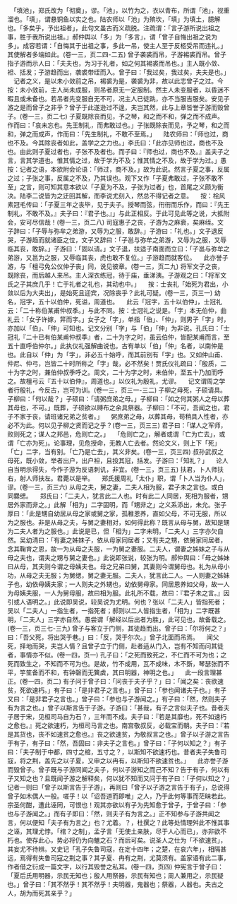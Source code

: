 <!-- { "loadSidebar": true } -->
　「填池」，郑氏改为「彻奠」，谬。「池」，以竹为之，衣以青布，所谓「池」，视重溜也。「填」，谓悬铜鱼以实之也。陆农师以「池」为殡坎，「填」为填土，臆解也。「多矣乎，予出祖者」，此句文虽古而义疏脱。注疏谓：「言子游所说出祖之事，胜于我所说出祖。」郝仲舆以「多」为「多言」，谓「曾子自悔出祖之说为多」。成容若谓：「自悔其于出祖之事，多此一吊，使主人至于反柩受吊而违礼。」其使解者多端如此。(卷一三，页二四-二五)
曾子袭裘而吊，子游裼裘而吊。曾子指子游而示人曰：「夫夫也，为习于礼者，如之何其裼裘而吊也。」主人既小敛、袒、括发；子游趋而出，袭裘带绖而入。曾子曰：「我过矣，我过矣，夫夫是也。」
　记者之义，是以未小敛前之吊，裼裘为是，袭裘为非，故以此志曾子之过。今按：未小敛前，主人尚未成服，则吊者原无一定服制。然主人未变服者，以昏迷不暇且或未备也。若吊者先变服自无不可，况主人已徒跣，亦不当服吉服矣。安见子游之是而曾子之非乎？曾子于此遂逊过不遑，夫岂其然，此与上章皆誉子游而毁曾子。(卷一三，页二七)
子夏既除丧而见，予之琴，和之而不和，弹之而不成声。作而曰：「哀未忘也。先王制礼，而弗敢过也。」子张既除丧而见，予之琴，和之而和，弹之而成声，作而曰：「先生制礼，不敢不至焉。」
　陆农师曰：「师也过，商也不及。今其除丧者如此，盖学之之力也。」李氏曰：「此亦见师也过，商也不及也。由此则子夏过者也，子张不及者也。而子曰：『师也过，商也不及。』盖夫子之言，言其学道也。惟其情之过，故于学为不及；惟其情之不及，故于学为过。」愚按：记者之语，本欲附会论语：「师过，商不及。」故为此说。然言子夏之事，反属之过；子张之事，反属之不及，乃其误也。观下又作「子夏弗敢过，子张不敢不至」之言，则可知其意本欲以「子夏为不及，子张为过者」也，首尾之义颇为衡决。陆李二说皆为之迂回其解，而李说尤刻入，然总不得记者之意。
　按：桧风素冠毛传曰：「子夏三年之丧毕，见于夫子。授琴而弦，衎衎而乐作，而曰：『先王制礼，不敢不及。』夫子曰：『君子也。』」与此正相反。于此可见此等之说，大抵附会，安可尽信哉！(卷一三，页二八)
司寇惠子之丧，子游为之麻衰，矣麻绖。文子辞曰：「子辱与弥牟之弟游，又辱为之服，敢辞。」子游曰：「礼也。」文子退反哭，子游趋而就诸臣之位，文子又辞曰：「子邕与弥牟之弟游，又辱为之服，又辱临其丧，敢辞。」子游曰：「固以请。」文子退，扶适子南面而立曰：「子邕与弥牟之弟游，又邕为之服，又辱临其丧，虎也敢不复位。」子游趋而就客位。
　此亦誉子游，与「檀弓免公仪仲子丧」同，说见彼章。(卷一三，页二九)
将军文子之丧，既除丧，而后越人来吊。主人深衣练冠，待于庙，垂涕洟。子游观之曰：「将军文氏之子其庶几乎！亡于礼者之礼也，其动也中。」
　按：士丧礼「始死为君出，小敛以后为大夫出」，是始死且迎宾，况除丧乎？此礼可疑。(卷一三，页三一)
幼名，冠字，五十以伯仲，死谥，周道也。
　此云「冠字，五十以伯仲」，士冠礼云：「二十称伯某甫仲叔季。」与此不同。按：士冠礼之说是。「字」本无伯仲，曲礼云：「女子许嫁，笄而字。」女子之「字」，单指「伯」、「仲」，则男子「字」时，亦加以「伯」、「仲」可知也。记文分别「字」与「伯」「仲」为非说。孔氏曰：「士冠礼『二十已有伯某甫仲叔季』者，二十为字之时，虽云伯仲，皆配某甫而言，至五十直呼伯仲尔。」此执仪礼强解曲说也。古有单以「伯」「仲」名者，以南仲是也。此自以「仲」为「字」，非必五十始呼，而其前别有「字」也。又如仲山甫、仲尼、仲弓，岂皆二十时所称之「字」哉，必不然矣！贾氏仪礼疏曰：「殷质，二十为字之时，兼伯仲叔季呼之。周文，二十为字之时，未伯仲，至五十乃加而呼之。故檀弓云『五十以伯仲』，周道也。」以仪礼为殷礼，尤谬。
　记文谓周之学者行殷礼，今反古，岂可为训。(卷一三，页三一-三二)
子柳之母死，子硕请具。子柳曰：「何以哉？」子硕曰：「请粥庶弟之母。」子柳曰：「如之何其粥人之母以葬其母也，不可。」既葬，子硕欲以赙布之余具祭器。子柳曰：「不可，吾闻之也，君子不家于丧，请班诸兄弟之贫者。」
　粥庶弟之母，以葬其母，苟稍具人性者，亦必不为此。何以见子柳之贤而记之乎？(卷一三，页三三)
君子曰：「谋人之军师，败则死之；谋人之邦邑，危则亡之。」
　「危则亡之」，解者或谓「亡为亡去」，或谓「亡亦为死」。论事理，见危授命，无教人亡去者。然论文义，则上下「死」「亡」二字，当有别。「亡乃是亡去」，其义非矣。(卷一三，页三四)
叔孙武叔之母死，既小敛，举者出户，出户袒，且投其冠，括发。子游曰：「知礼？」
　论人自当明示得失，今作子游为反语刺讥，非宜。(卷一三，页三五)
扶君，卜人师扶右，射人师扶左。君薨以是举。
　郑氏援周礼「太仆」职，谓「卜人当为仆人」，谬。(卷一三，页三六)
从母之夫，舅之妻，二夫人相为服，君子未之言也。或白同爨缌。
　郑氏曰：「二夫人，犹言此二人也。时有此二人同居，死相为服者，甥居外家而非之。」此解「相为」二字固明，而「甥非之」之义系添出，未允。张子厚曰：「此是甥自幼居从母之家或舅之家，孤稚恩养，直如父母，不可无服，所以为之服也。非是从母之夫，与舅之妻相对，如何得此称？既言从母与舅，故知是甥为二夫人者为之服也。」此说是已，但「相为」二字未明，「二夫人」三字亦欠自然。吴幼清曰：「有妻之姊妹子，依从母家同居者；又有夫之甥，依舅家同居者，念其鞠育之恩，故一为从母之夫服，一为舅之妻服。二夫人，谓妻之姊妹之子与从母之夫也，谓夫之甥与舅之妻也。」此说即张说，较张为明。郝仲舆曰：「母之姊妹曰从母，其夫则今谓之母姨夫也。母之兄弟曰舅，其妻则今谓舅母也。礼为从母小功，从母之夫无服；为舅缌，舅之妻无服。二夫人，犹言此二人。一人则妻之姊妹子也，幼依母姨夫家；一人则夫之外甥也，幼依舅母家。同居恩养如父母，故一人为母姨夫服，一人为舅母服，故曰相为服。此礼所不载，故曰：『君子未之言。』因引或人语明之。」此说即吴说，较吴说为尤明。何也？张以「二夫人」皆指死者；吴以「二夫人」一指生者，一指死者；郝则以二人皆指生者，「相为」二字既甚明，「二夫人」三字亦自然。愚尝谓「解经以后出者为胜」，此可见也，故备载之。(卷一三，页三七-三九)
曾子与客立于门侧，其徒趋而出。曾子曰：「尔将何之？」曰：「吾父死，将出哭于巷。」曰：「反，哭于尔次。」曾子北面而吊焉。
　闻父死，择地而哭，夫岂人情？且曾子立于门侧，赴者适从门入，岂有不知而问其徒者，事情亦不似。(卷一四，页一)
孔子曰：「之死而致死之，不仁而不可为也；之死而致生之，不知而不可为也。是故，竹不成用，瓦不成味，木不斲，琴瑟张而不平，竽笙备而不和，有钟磬而无簨虡，其曰明器，神明之也。」
　此一段言理甚正。(卷一四，页二)
有子问于曾子曰：「问丧于夫子乎？」曰：「闻之矣：丧欲速贫，死欲速朽。」有子曰：「是非君子之言也。」曾子曰：「参也闻诸夫子也。」有子又曰：「是非君子之言也。」曾子曰：「参也与子游闻之。」有子曰：「然，然则夫子有为言之也。」曾子以斯言告于子游。子游曰：「甚哉，有子之言似夫子也。昔者夫子居于宋，见桓司马自为石？，三年而不成。夫子曰：『若是其靡也，死不如速朽之愈也。』死之欲速朽，为桓司马言之也。南宫敬叔反，必载宝而朝。夫子曰：『若是其货也，丧不如速贫之愈也。』丧之欲速贫，为敬叔言之也。」曾子以子游之言告于有子，有子曰：「然，吾固曰：非夫子之言也。」曾子曰：「子何以知之？」有子曰：「夫子制于中都，四寸之棺，五寸之？，以斯知不欲速朽也。昔者夫子失鲁司寇，将之荆，盖先之以子夏，又申之以冉有，以斯知不欲速贫也。」
　此亦誉子游而毁曾子。曾子既与子游同闻之夫子，何以子游知之而己不知？告于有子，何以有子又知之也？且既闻子游之解释矣，何以犹不知而又问于有子曰：「子何以知之？」记者一则曰「曾子以斯言告于子游」，再则曰「曾子以子游之言告于有子」，总说得曾子如木偶人一般。嗟乎！以「诏吾道而即唯」之人，乃于此何等事而茫昧若此。宗圣何酣，遭此诬罔，可恨也！观其亦欲以有子为先知愈于曾子，于曾子曰：「参也与子游闻之。」而有子即曰：「然，则夫子有为言之。」正不知参与子游共闻之言，何以便知「夫子有为言之」也？尤着。？，杜撰之？此等处情理舛此不惟其事之诬，其理尤悖。「棺？之制」，孟子言「无使土亲肤，尽于人心而已」，亦非欲不朽也。使存此心，势必将仍为向魋之石？而后可矣。说圣人之仕为「不欲速贫」，其妄尤不待辨。又史记「孔子失鲁司寇，在定十四年；之楚，在哀六年」，相隔甚远，焉得有失鲁司寇之荆之事？其子夏、冉有之荆，尤莫须有。盖家语有此二事，作者借之衍成一篇文字，以行其毁誉之私耳。(卷一四，页四)
仲宪言于曾子曰：「夏后氏用明器，示民无知也；殷人用祭器，示民有知也；周人兼用之，示民疑也。」曾子曰：「其不然乎！其不然乎！夫明器，鬼器也；祭器，人器也。夫古之人，胡为而死其亲乎？」
